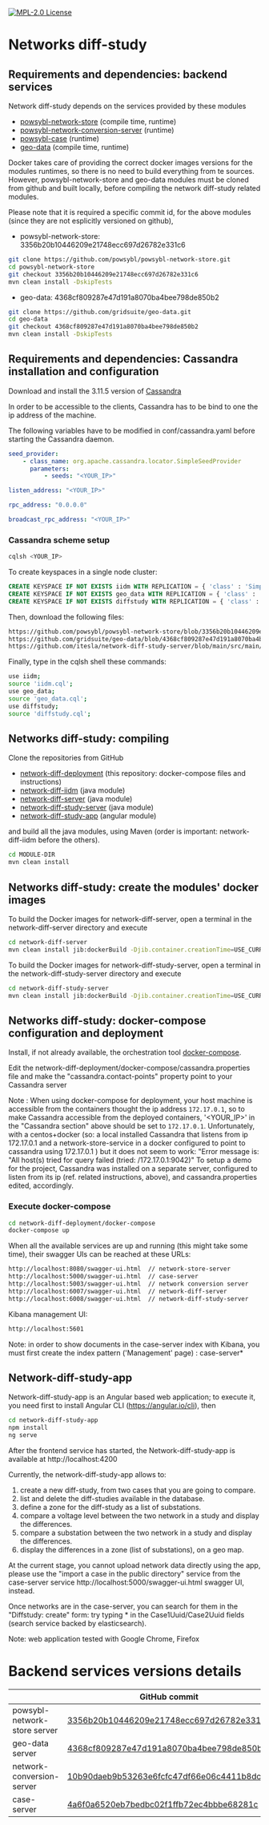 [![MPL-2.0 License](https://img.shields.io/badge/license-MPL_2.0-blue.svg)](https://www.mozilla.org/en-US/MPL/2.0/)

# Networks diff-study

## Requirements and dependencies: backend services
Network diff-study depends on the services provided by these modules

* [powsybl-network-store](https://github.com/powsybl/powsybl-network-store.git)  (compile time, runtime)
* [powsybl-network-conversion-server](https://github.com/powsybl/powsybl-network-conversion-server.git) (runtime)
* [powsybl-case](https://github.com/powsybl/powsybl-case.git) (runtime)
* [geo-data](https://github.com/gridsuite/geo-data.git) (compile time, runtime)

Docker takes care of providing the correct docker images versions for the modules runtimes, so there is no need to build everything from te sources.
However, powsybl-network-store and geo-data modules must be cloned from github and built locally, before compiling the network diff-study related modules.

Please note that it is required a specific commit id, for the above modules (since they are not esplicitly versioned on github),

* powsybl-network-store:  3356b20b10446209e21748ecc697d26782e331c6
```bash 
git clone https://github.com/powsybl/powsybl-network-store.git
cd powsybl-network-store
git checkout 3356b20b10446209e21748ecc697d26782e331c6
mvn clean install -DskipTests
```
* geo-data: 4368cf809287e47d191a8070ba4bee798de850b2
```bash 
git clone https://github.com/gridsuite/geo-data.git
cd geo-data
git checkout 4368cf809287e47d191a8070ba4bee798de850b2
mvn clean install -DskipTests
```

## Requirements and dependencies: Cassandra installation and configuration

Download and install the 3.11.5 version of [Cassandra](http://www.apache.org/dyn/closer.lua/cassandra/3.11.5/apache-cassandra-3.11.5-bin.tar.gz)

In order to be accessible to the clients, Cassandra has to be bind to one the ip address of the machine.  

The following variables have to be modified in conf/cassandra.yaml before starting the Cassandra daemon.

```yaml
seed_provider:
    - class_name: org.apache.cassandra.locator.SimpleSeedProvider
      parameters:
          - seeds: "<YOUR_IP>"

listen_address: "<YOUR_IP>"

rpc_address: "0.0.0.0"

broadcast_rpc_address: "<YOUR_IP>"
```

### Cassandra scheme setup

```bash
cqlsh <YOUR_IP>
```

To create keyspaces in a single node cluster:

```sql
CREATE KEYSPACE IF NOT EXISTS iidm WITH REPLICATION = { 'class' : 'SimpleStrategy', 'replication_factor' : 1 };
CREATE KEYSPACE IF NOT EXISTS geo_data WITH REPLICATION = { 'class' : 'SimpleStrategy', 'replication_factor' : 1};
CREATE KEYSPACE IF NOT EXISTS diffstudy WITH REPLICATION = { 'class' : 'SimpleStrategy', 'replication_factor' : 1 };
```

Then, download the following files:
```html
https://github.com/powsybl/powsybl-network-store/blob/3356b20b10446209e21748ecc697d26782e331c6/network-store-server/src/main/resources/iidm.cql
https://github.com/gridsuite/geo-data/blob/4368cf809287e47d191a8070ba4bee798de850b2/geo-data-server/src/main/resources/geo_data.cql
https://github.com/itesla/network-diff-study-server/blob/main/src/main/resources/diffstudy.cql
```

Finally, type in the cqlsh shell these commands:
```bash 
use iidm;
source 'iidm.cql';
use geo_data;
source 'geo_data.cql';
use diffstudy;
source 'diffstudy.cql';
```

## Networks diff-study: compiling

Clone the repositories from GitHub

* [network-diff-deployment](https://github.com/itesla/network-diff-deployment.git)  (this repository: docker-compose files and instructions)
* [network-diff-iidm](https://github.com/itesla/network-diff-iidm.git)  (java module)
* [network-diff-server](https://github.com/itesla/network-diff-server.git) (java module)
* [network-diff-study-server](https://github.com/itesla/network-diff-study-server.git) (java module)
* [network-diff-study-app](https://github.com/itesla/network-diff-study-app.git)  (angular module)

and build all the java modules, using Maven (order is important: network-diff-iidm before the others).
```bash 
cd MODULE-DIR
mvn clean install

```

## Networks diff-study: create the modules' docker images

To build the Docker images for network-diff-server, open a terminal in the network-diff-server directory and execute
```bash 
cd network-diff-server
mvn clean install jib:dockerBuild -Djib.container.creationTime=USE_CURRENT_TIMESTAMP -Djib.to.image=network-diff-server

```

To build the Docker images for network-diff-study-server, open a terminal in the network-diff-study-server directory and execute
```bash 
cd network-diff-study-server
mvn clean install jib:dockerBuild -Djib.container.creationTime=USE_CURRENT_TIMESTAMP -Djib.to.image=network-diff-study-server

```

## Networks diff-study: docker-compose configuration and deployment

Install, if not already available, the orchestration tool [docker-compose](https://docs.docker.com/compose/install/).

Edit the network-diff-deployment/docker-compose/cassandra.properties file and make the "cassandra.contact-points" property point to your Cassandra server

Note : When using docker-compose for deployment, your host machine is accessible from the containers thought the ip address
`172.17.0.1`, so to make Cassandra accessible from the deployed containers, '<YOUR_IP>' in the "Cassandra section" above should be set to `172.17.0.1`. 
Unfortunately, with a centos+docker (so: a local installed Cassandra that listens from ip 172.17.0.1 and a network-store-service in a docker configured to point to cassandra using 172.17.0.1 ) 
but it does not seem to work: "Error message is: "All host(s) tried for query failed (tried: /172.17.0.1:9042)"
To setup a demo for the project, Cassandra was installed on a separate server, configured to listen from its ip (ref. related instructions, above), 
and cassandra.properties edited, accordingly.


### Execute docker-compose

```bash 
cd network-diff-deployment/docker-compose
docker-compose up
```

When all the available services are up and running (this might take some time), their swagger UIs can be reached at these URLs:

```html
http://localhost:8080/swagger-ui.html  // network-store-server
http://localhost:5000/swagger-ui.html  // case-server
http://localhost:5003/swagger-ui.html  // network conversion server
http://localhost:6007/swagger-ui.html  // network-diff-server
http://localhost:6008/swagger-ui.html  // network-diff-study-server
```
Kibana management UI:
```html
http://localhost:5601
```
Note: in order to show documents in the case-server index with Kibana, you must first create the index pattern ('Management' page) : case-server*


## Network-diff-study-app

Network-diff-study-app is an Angular based web application; to execute it, you need first to install Angular CLI (https://angular.io/cli),
then

```bash 
cd network-diff-study-app
npm install
ng serve
```

After the frontend service has started, the Network-diff-study-app is available at http://localhost:4200

Currently, the network-diff-study-app allows to:

1) create a new diff-study, from two cases that you are going to compare.
2) list and delete the diff-studies available in the database.
3) define a zone for the diff-study as a list of substations.
4) compare a voltage level between the two network in a study and display the differences.   
5) compare a substation between the two network in a study and display the differences.
6) display the differences in a zone (list of substations), on a geo map.

At the current stage, you cannot upload network data directly using the app, please use the "import a case in the public directory" service from the case-server service http://localhost:5000/swagger-ui.html swagger UI, instead.

Once networks are in the case-server, you can search for them in the "Diffstudy: create" form: try typing * in the Case1Uuid/Case2Uuid fields (search service backed by elasticsearch).

Note: web application tested with Google Chrome, Firefox


# Backend services versions details

|   | GitHub commit | Docker image sha256 |
| ------------- | ------------- | ------------- |
| powsybl-network-store server |  [3356b20b10446209e21748ecc697d26782e331c6](https://github.com/powsybl/powsybl-network-store/commit/3356b20b10446209e21748ecc697d26782e331c6)  | powsybl/network-store-server@sha256:f86d64442d97db7eec233eefb391ddf28ca56c5dc711e308e8e2c5c1e44a1edd |
| geo-data server |  [4368cf809287e47d191a8070ba4bee798de850b2](https://github.com/gridsuite/geo-data/commit/4368cf809287e47d191a8070ba4bee798de850b2)  | gridsuite/geo-data-server@sha256:ca6a292c3c6a8a1294de7c4bee330db193d5181096231d502d3d82c08faa24ed |
| network-conversion-server  |  [10b90daeb9b53263e6fcfc47df66e06c4411b8dc](https://github.com/powsybl/powsybl-network-conversion-server/commit/10b90daeb9b53263e6fcfc47df66e06c4411b8dc)  | powsybl/network-conversion-server@sha256:98850dd4e5be997b7128302e86092d59c08e2af4bb75164c5ccb5b93128d8923 |
| case-server  |  [4a6f0a6520eb7bedbc02f1ffb72ec4bbbe68281c](https://github.com/powsybl/powsybl-case/commit/4a6f0a6520eb7bedbc02f1ffb72ec4bbbe68281c)  | powsybl/case-server@sha256:764628636ff5d846e7e69dd747a23fad1c1d9a3d51506530669dc7379631c150 |
